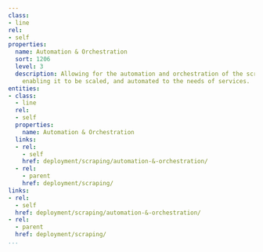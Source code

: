 ```yaml
---
class:
- line
rel:
- self
properties:
  name: Automation & Orchestration
  sort: 1206
  level: 3
  description: Allowing for the automation and orchestration of the scraping process
    enabling it to be scaled, and automated to the needs of services.
entities:
- class:
  - line
  rel:
  - self
  properties:
    name: Automation & Orchestration
  links:
  - rel:
    - self
    href: deployment/scraping/automation-&-orchestration/
  - rel:
    - parent
    href: deployment/scraping/
links:
- rel:
  - self
  href: deployment/scraping/automation-&-orchestration/
- rel:
  - parent
  href: deployment/scraping/
...
```

